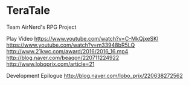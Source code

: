 # TeraTale
Team AirNerd's RPG Project

Play Video
https://www.youtube.com/watch?v=C-MkQjxeSKI
https://www.youtube.com/watch?v=m33948bR5LQ
http://www.21kwc.com/award/2016/2016_16.mp4
http://blog.naver.com/beaqon/220711224922
http://www.loboprix.com/article=21

Development Epilogue
http://blog.naver.com/lobo_prix/220638272562
